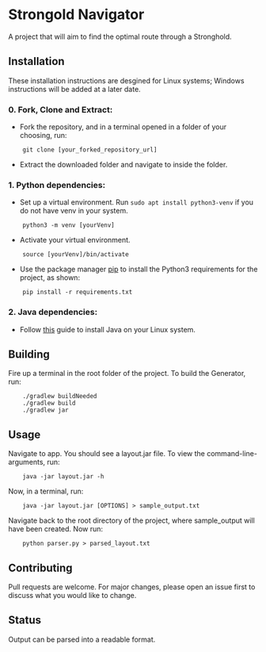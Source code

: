 # Strongold Navigator

A project that will aim to find the optimal route through a Stronghold.

## Installation
These installation instructions are desgined for Linux systems; Windows instructions will be added at a later date.

### 0. Fork, Clone and Extract:
* Fork the repository, and in a terminal opened in a folder of your choosing, run:
```
    git clone [your_forked_repository_url]
```
* Extract the downloaded folder and navigate to inside the folder.
### 1. Python dependencies:

* Set up a virtual environment. Run ```sudo apt install python3-venv``` if you do not have venv in your system.

```
    python3 -m venv [yourVenv]
```

* Activate your virtual environment.
```
    source [yourVenv]/bin/activate
```
* Use the package manager [pip](https://pip.pypa.io/en/stable/) to install the Python3 requirements for the project, as shown:

```
    pip install -r requirements.txt
```

### 2. Java dependencies:

* Follow [this](https://opensource.com/article/19/11/install-java-linux) guide to install Java on your Linux system.

## Building

Fire up a terminal in the root folder of the project. To build the Generator, run:

```
    ./gradlew buildNeeded
    ./gradlew build
    ./gradlew jar
```

## Usage

Navigate to app. You should see a layout.jar file. To view the command-line-arguments, run:

```
    java -jar layout.jar -h
```

Now, in a terminal, run:

```
    java -jar layout.jar [OPTIONS] > sample_output.txt
```

Navigate back to the root directory of the project, where sample_output will have been created. Now run:

```
    python parser.py > parsed_layout.txt
```

## Contributing
Pull requests are welcome. For major changes, please open an issue first to discuss what you would like to change.

## Status
Output can be parsed into a readable format.